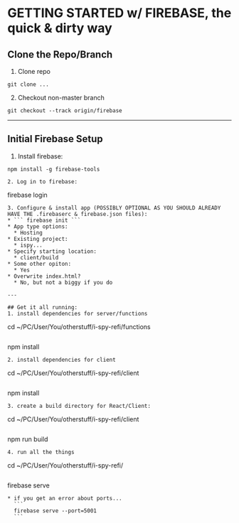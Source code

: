 <!-- https://firebase.google.com/docs/hosting/full-config -->

# GETTING STARTED w/ FIREBASE, the quick & dirty way

## Clone the Repo/Branch
1. Clone repo
  ```
  git clone ...
  ```
2. Checkout non-master branch 
  ```
  git checkout --track origin/firebase
  ```

---

## Initial Firebase Setup
1. Install firebase:
  ```
  npm install -g firebase-tools

2. Log in to firebase:
  ```
  firebase login
  ```
3. Configure & install app (POSSIBLY OPTIONAL AS YOU SHOULD ALREADY HAVE THE .firebaserc & firebase.json files):
  * ``` firebase init ```
  * App type options:
    * Hosting
  * Existing project:
    * ispy...
  * Specify starting location:
    * client/build
  * Some other opiton:
    * Yes
  * Overwrite index.html?
    * No, but not a biggy if you do

---

## Get it all running:
 1. install dependencies for server/functions
  ``` 
  cd ~/PC/User/You/otherstuff/i-spy-refi/functions
  ```
  ``` 
  npm install 
  ```
 2. install dependencies for client
  ``` 
  cd ~/PC/User/You/otherstuff/i-spy-refi/client 
  ```
  ``` 
  npm install 
  ```
 3. create a build directory for React/Client:
  ``` 
  cd ~/PC/User/You/otherstuff/i-spy-refi/client 
  ```
  ``` 
  npm run build 
  ```
 4. run all the things
  ``` 
  cd ~/PC/User/You/otherstuff/i-spy-refi/ 
  ```
  ``` 
  firebase serve
  ```
  * if you get an error about ports...
    ```
    firebase serve --port=5001
    ```